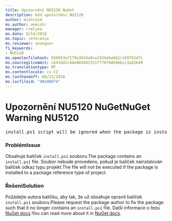```yaml
---
title: Upozornění NU5120 NuGet
description: Kód upozornění NU5120
author: mishra14
ms.author: anmishr
manager: rrelyea
ms.date: 8/14/2018
ms.topic: reference
ms.reviewer: anangaur
f1_keywords:
- NU5120
ms.openlocfilehash: 938053e7179e3634a9ce2434eba6b1c169792d7c
ms.sourcegitcommit: c643dd2c44e085601551ff7079d696bcc3ad2b49
ms.translationtype: MT
ms.contentlocale: cs-CZ
ms.lasthandoff: 08/21/2018
ms.locfileid: "40248674"
---
```

# <a name="nuget-warning-nu5120"></a><span data-ttu-id="4f569-103">Upozornění NU5120 NuGet</span><span class="sxs-lookup"><span data-stu-id="4f569-103">NuGet Warning NU5120</span></span>
<pre>install.ps1 script will be ignored when the package is installed after the migration.</pre>

### <a name="issue"></a><span data-ttu-id="4f569-104">Problém</span><span class="sxs-lookup"><span data-stu-id="4f569-104">Issue</span></span>

<span data-ttu-id="4f569-105">Obsahuje balíček `install.ps1` souboru.</span><span class="sxs-lookup"><span data-stu-id="4f569-105">The package contains an `install.ps1` file.</span></span> <span data-ttu-id="4f569-106">Soubor nebude provedeno, pokud je balíček nainstalován balíček odkaz typu projekt.</span><span class="sxs-lookup"><span data-stu-id="4f569-106">The file will not be executed if the package is installed to a package reference type of project.</span></span>


### <a name="solution"></a><span data-ttu-id="4f569-107">Řešení</span><span class="sxs-lookup"><span data-stu-id="4f569-107">Solution</span></span>

<span data-ttu-id="4f569-108">Požádejte autora balíčku, aby tak, že už obsahuje opravit balíček `install.ps1` souboru.</span><span class="sxs-lookup"><span data-stu-id="4f569-108">Please request the package author to fix the package such that it no longer contains an `install.ps1` file.</span></span> <span data-ttu-id="4f569-109">Další informace o řezu [NuGet docs](https://docs.microsoft.com/en-us/nuget/reference/migrate-packages-config-to-package-reference).</span><span class="sxs-lookup"><span data-stu-id="4f569-109">You can read more about it in [NuGet docs](https://docs.microsoft.com/en-us/nuget/reference/migrate-packages-config-to-package-reference).</span></span>

